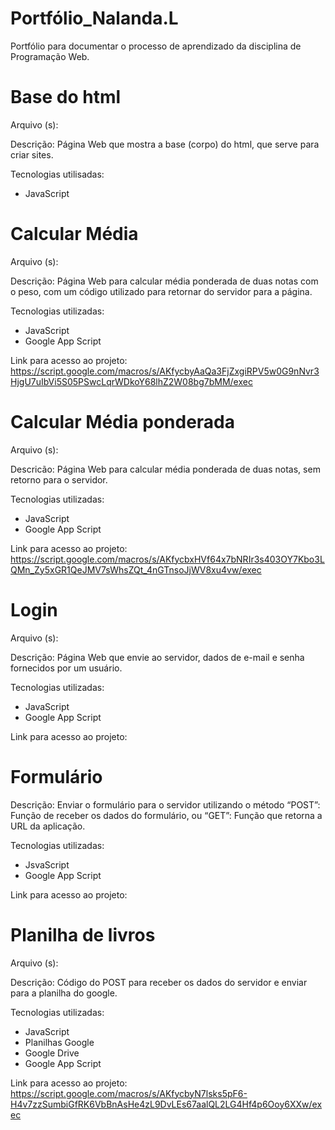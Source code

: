 # Portfólio_Nalanda.L
Portfólio para documentar o processo de aprendizado da disciplina de Programação Web.

<h1>Base do html</h1>
Arquivo (s):

Descrição: Página Web que mostra a base (corpo) do html, que serve para criar sites.

Tecnologias utilisadas:

<ul>
<li>JavaScript</li>
</ul>

<h1>Calcular Média</h1>
Arquivo (s):

Descrição: Página Web para calcular média ponderada de duas notas com o peso, com um código utilizado para retornar do servidor para a página.

Tecnologias utilizadas:

<ul>
<li>JavaScript</li>
<li>Google App Script</li>
</ul>

Link para acesso ao projeto: https://script.google.com/macros/s/AKfycbyAaQa3FjZxgiRPV5w0G9nNvr3HjgU7uIbVi5S05PSwcLqrWDkoY68lhZ2W08bg7bMM/exec

<h1>Calcular Média ponderada</h1>
Arquivo (s):

Descricão: Página Web para calcular média ponderada de duas notas, sem retorno para o servidor.

Tecnologias utilizadas:

<ul>
<li>JavaScript</li>
<li>Google App Script</li>
</ul>

Link para acesso ao projeto: https://script.google.com/macros/s/AKfycbxHVf64x7bNRIr3s403OY7Kbo3LQMn_Zy5xGR1QeJMV7sWhsZQt_4nGTnsoJjWV8xu4vw/exec

<h1>Login</h1>
Arquivo (s):

Descrição: Página Web que envie ao servidor, dados de e-mail e senha fornecidos por um usuário.

Tecnologias utilizadas:

<ul>
  <li>JavaScript</li>
  <li>Google App Script</li>
</ul>

Link para acesso ao projeto:

<h1>Formulário</h1
Arquivo (s):

Descrição: Enviar o formulário para o servidor utilizando o método “POST”: Função de receber os dados do formulário, ou “GET”: Função que retorna a URL da aplicação. 

Tecnologias utilizadas:

<ul>
  <li>JsvaScript</li>
  <li>Google App Script</li>
</ul>

Link para acesso ao projeto:

<h1>Planilha de livros</h1>
Arquivo (s):

Descrição: Código do POST para receber os dados do servidor e enviar para a planilha do google.

Tecnologias utilizadas:

<ul>
<li>JavaScript</li>
<li>Planilhas Google</li>
<li>Google Drive</li>
<li>Google App Script</li>
</ul>

Link para acesso ao projeto: https://script.google.com/macros/s/AKfycbyN7lsks5pF6-H4v7zzSumbiGfRK6VbBnAsHe4zL9DvLEs67aalQL2LG4Hf4p6Ooy6XXw/exec

<h1></h1>




  
  
